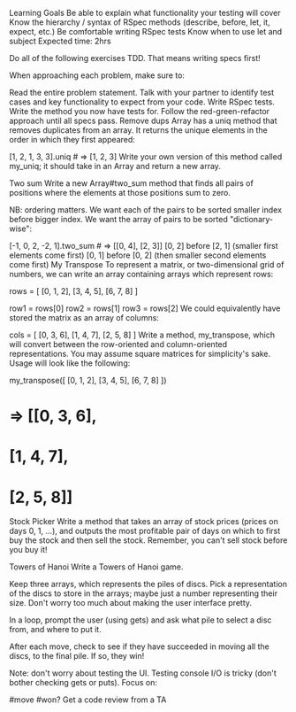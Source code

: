 Learning Goals
Be able to explain what functionality your testing will cover
Know the hierarchy / syntax of RSpec methods (describe, before, let, it, expect, etc.)
Be comfortable writing RSpec tests
Know when to use let and subject
Expected time: 2hrs

Do all of the following exercises TDD. That means writing specs first!

When approaching each problem, make sure to:

Read the entire problem statement.
Talk with your partner to identify test cases and key functionality to expect from your code.
Write RSpec tests.
Write the method you now have tests for. Follow the red-green-refactor approach until all specs pass.
Remove dups
Array has a uniq method that removes duplicates from an array. It returns the unique elements in the order in which they first appeared:

[1, 2, 1, 3, 3].uniq # => [1, 2, 3]
Write your own version of this method called my_uniq; it should take in an Array and return a new array.

Two sum
Write a new Array#two_sum method that finds all pairs of positions where the elements at those positions sum to zero.

NB: ordering matters. We want each of the pairs to be sorted smaller index before bigger index. We want the array of pairs to be sorted "dictionary-wise":

[-1, 0, 2, -2, 1].two_sum # => [[0, 4], [2, 3]]
[0, 2] before [2, 1] (smaller first elements come first)
[0, 1] before [0, 2] (then smaller second elements come first)
My Transpose
To represent a matrix, or two-dimensional grid of numbers, we can write an array containing arrays which represent rows:

rows = [
    [0, 1, 2],
    [3, 4, 5],
    [6, 7, 8]
  ]

row1 = rows[0]
row2 = rows[1]
row3 = rows[2]
We could equivalently have stored the matrix as an array of columns:

cols = [
    [0, 3, 6],
    [1, 4, 7],
    [2, 5, 8]
  ]
Write a method, my_transpose, which will convert between the row-oriented and column-oriented representations. You may assume square matrices for simplicity's sake. Usage will look like the following:

my_transpose([
    [0, 1, 2],
    [3, 4, 5],
    [6, 7, 8]
  ])
 # => [[0, 3, 6],
 #    [1, 4, 7],
 #    [2, 5, 8]]
Stock Picker
Write a method that takes an array of stock prices (prices on days 0, 1, ...), and outputs the most profitable pair of days on which to first buy the stock and then sell the stock. Remember, you can't sell stock before you buy it!

Towers of Hanoi
Write a Towers of Hanoi game.

Keep three arrays, which represents the piles of discs. Pick a representation of the discs to store in the arrays; maybe just a number representing their size. Don't worry too much about making the user interface pretty.

In a loop, prompt the user (using gets) and ask what pile to select a disc from, and where to put it.

After each move, check to see if they have succeeded in moving all the discs, to the final pile. If so, they win!

Note: don't worry about testing the UI. Testing console I/O is tricky (don't bother checking gets or puts). Focus on:

#move
#won?
Get a code review from a TA
